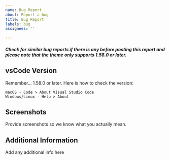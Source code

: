 ```yaml
---
name: Bug Report
about: Report a bug
title: Bug Report
labels: bug
assignees: ''

---
```


##### **Check for similar bug reports if there is any before posting this report and please note that the theme only supports 1.58.0 or later.**
## **vsCode Version**
Remember... 1.58.0 or later. Here is how to check the version:

    macOS - Code > About Visual Studio Code
    Windows/Linux - Help > About

## **Screenshots**
Provide screenshots so we know what you actually mean.

## **Additional Information**
Add any additional info here
